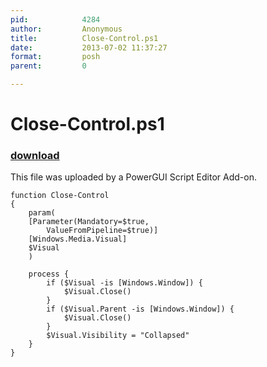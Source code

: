 ```yaml
---
pid:            4284
author:         Anonymous
title:          Close-Control.ps1
date:           2013-07-02 11:37:27
format:         posh
parent:         0

---
```


# Close-Control.ps1

### [download](//scripts/4284.ps1)

This file was uploaded by a PowerGUI Script Editor Add-on.

```posh
function Close-Control
{
    param(
    [Parameter(Mandatory=$true,
        ValueFromPipeline=$true)]
    [Windows.Media.Visual]
    $Visual
    )
    
    process {
        if ($Visual -is [Windows.Window]) {
            $Visual.Close()
        }
        if ($Visual.Parent -is [Windows.Window]) {
            $Visual.Close()
        }
        $Visual.Visibility = "Collapsed"
    }
} 

```
